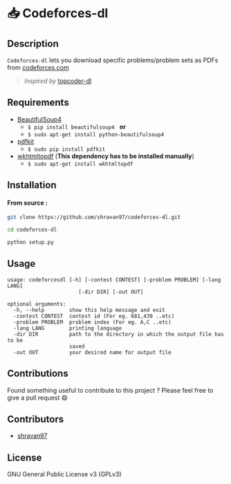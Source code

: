 # :inbox_tray: Codeforces-dl
## Description
``` Codeforces-dl ``` lets you download specific problems/problem sets as PDFs from [codeforces.com](http://codeforces.com)  
> *Inspired by* [topcoder-dl](https://github.com/tushar-rishav/topcoder-dl)  

## Requirements
- [BeautifulSoup4](https://www.crummy.com/software/BeautifulSoup/)  
    * ``` $ pip install beautifulsoup4 ```  &nbsp; **or**  
    * ``` $ sudo apt-get install python-beautifulsoup4 ```  
- [pdfkit](https://pypi.python.org/pypi/pdfkit)  
    * ``` $ sudo pip install pdfkit ```
- [wkhtmltopdf](http://wkhtmltopdf.org/) (**This dependency has to be installed manually**)  
    * ``` $ sudo apt-get install wkhtmltopdf ```  

## Installation
#### From source :
```sh 
git clone https://github.com/shravan97/codeforces-dl.git 

```  
```sh 
cd codeforces-dl 

```  
```sh 
python setup.py 

```  
## Usage 
``` 
usage: codeforcesdl [-h] [-contest CONTEST] [-problem PROBLEM] [-lang LANG]
                       [-dir DIR] [-out OUT]

optional arguments:
  -h, --help        show this help message and exit
  -contest CONTEST  contest id (For eg. 681,439 ..etc)
  -problem PROBLEM  problem index (For eg. A,C ..etc)
  -lang LANG        printing language
  -dir DIR          path to the directory in which the output file has to be
                    saved
  -out OUT          your desired name for output file

```  
## Contributions
Found something useful to contribute to this project ? Please feel free to give a pull request :smile:  

## Contributors  
- [shravan97](https://github.com/shravan97)  

## License
GNU General Public License v3 (GPLv3)  